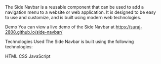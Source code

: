 The Side Navbar is a reusable component that can be used to add a navigation menu to a website or web application. It is designed to be easy to use and customize, and is built using modern web technologies.

Demo
You can view a live demo of the Side Navbar at https://suraj-2808.github.io/side-navbar/

Technologies Used
The Side Navbar is built using the following technologies:

HTML
CSS
JavaScript
